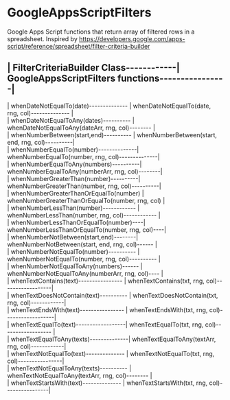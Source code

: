 # GoogleAppsScriptFilters
Google Apps Script functions that return array of filtered rows in a spreadsheet. Inspired by https://developers.google.com/apps-script/reference/spreadsheet/filter-criteria-builder

| FilterCriteriaBuilder Class------------| GoogleAppsScriptFilters functions----------------|  
--------------------------------------------------------------------------------------------  
| whenDateNotEqualTo(date)-------------- | whenDateNotEqualTo(date, rng, col)-------------- |   
| whenDateNotEqualToAny(dates)---------- | whenDateNotEqualToAny(dateArr, rng, col)-------- |   
| whenNumberBetween(start,end)---------- | whenNumberBetween(start, end, rng, col)----------|   
| whenNumberEqualTo(number)--------------| whenNumberEqualTo(number, rng, col)--------------|   
| whenNumberEqualToAny(numbers)----------| whenNumberEqualToAny(numberArr, rng, col)--------|   
| whenNumberGreaterThan(number)----------| whenNumberGreaterThan(number, rng, col)----------|   
| whenNumberGreaterThanOrEqualTo(number) | whenNumberGreaterThanOrEqualTo(number, rng, col) |   
| whenNumberLessThan(number)------------ | whenNumberLessThan(number, rng, col)------------ |   
| whenNumberLessThanOrEqualTo(number)----| whenNumberLessThanOrEqualTo(number, rng, col)----|   
| whenNumberNotBetween(start,end)--------| whenNumberNotBetween(start, end, rng, col)------ |   
| whenNumberNotEqualTo(number)---------- | whenNumberNotEqualTo(number, rng, col)---------- |   
| whenNumberNotEqualToAny(numbers)------ | whenNumberNotEqualToAny(numberArr, rng, col)---- |   
| whenTextContains(text)---------------- | whenTextContains(txt, rng, col)------------------|   
| whenTextDoesNotContain(text)---------- | whenTextDoesNotContain(txt, rng, col)------------|   
| whenTextEndsWith(text)---------------- | whenTextEndsWith(txt, rng, col)------------------|   
| whenTextEqualTo(text)------------------| whenTextEqualTo(txt, rng, col)------------------ |   
| whenTextEqualToAny(texts)--------------| whenTextEqualToAny(textArr, rng, col)------------|   
| whenTextNotEqualTo(text)-------------- | whenTextNotEqualTo(txt, rng, col)----------------|   
| whenTextNotEqualToAny(texts)---------- | whenTextNotEqualToAny(textArr, rng, col)-------- |   
| whenTextStartsWith(text)-------------- | whenTextStartsWith(txt, rng, col)----------------|   
